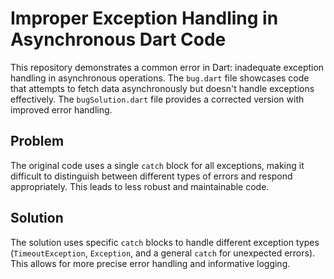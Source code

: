 # Improper Exception Handling in Asynchronous Dart Code

This repository demonstrates a common error in Dart: inadequate exception handling in asynchronous operations. The `bug.dart` file showcases code that attempts to fetch data asynchronously but doesn't handle exceptions effectively. The `bugSolution.dart` file provides a corrected version with improved error handling.

## Problem
The original code uses a single `catch` block for all exceptions, making it difficult to distinguish between different types of errors and respond appropriately.  This leads to less robust and maintainable code. 

## Solution
The solution uses specific `catch` blocks to handle different exception types (`TimeoutException`, `Exception`, and a general `catch` for unexpected errors). This allows for more precise error handling and informative logging. 
